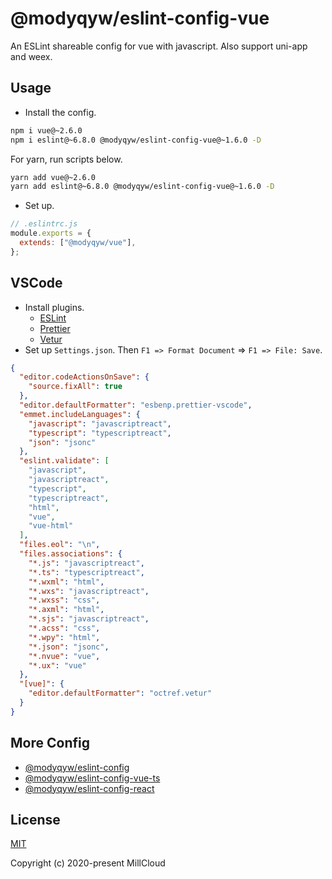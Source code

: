 # @modyqyw/eslint-config-vue

An ESLint shareable config for vue with javascript. Also support uni-app and weex.

## Usage

- Install the config.

```sh
npm i vue@~2.6.0
npm i eslint@~6.8.0 @modyqyw/eslint-config-vue@~1.6.0 -D
```

For yarn, run scripts below.

```sh
yarn add vue@~2.6.0
yarn add eslint@~6.8.0 @modyqyw/eslint-config-vue@~1.6.0 -D
```

- Set up.

```js
// .eslintrc.js
module.exports = {
  extends: ["@modyqyw/vue"],
};
```

## VSCode

- Install plugins.
  - [ESLint](https://marketplace.visualstudio.com/items?itemName=dbaeumer.vscode-eslint)
  - [Prettier](https://marketplace.visualstudio.com/items?itemName=esbenp.prettier-vscode)
  - [Vetur](https://marketplace.visualstudio.com/items?itemName=octref.vetur)
- Set up `Settings.json`. Then `F1 => Format Document` => `F1 => File: Save`.

```json
{
  "editor.codeActionsOnSave": {
    "source.fixAll": true
  },
  "editor.defaultFormatter": "esbenp.prettier-vscode",
  "emmet.includeLanguages": {
    "javascript": "javascriptreact",
    "typescript": "typescriptreact",
    "json": "jsonc"
  },
  "eslint.validate": [
    "javascript",
    "javascriptreact",
    "typescript",
    "typescriptreact",
    "html",
    "vue",
    "vue-html"
  ],
  "files.eol": "\n",
  "files.associations": {
    "*.js": "javascriptreact",
    "*.ts": "typescriptreact",
    "*.wxml": "html",
    "*.wxs": "javascriptreact",
    "*.wxss": "css",
    "*.axml": "html",
    "*.sjs": "javascriptreact",
    "*.acss": "css",
    "*.wpy": "html",
    "*.json": "jsonc",
    "*.nvue": "vue",
    "*.ux": "vue"
  },
  "[vue]": {
    "editor.defaultFormatter": "octref.vetur"
  }
}
```

## More Config

- [@modyqyw/eslint-config](https://github.com/MillCloud/eslint-config)
- [@modyqyw/eslint-config-vue-ts](https://github.com/MillCloud/eslint-config-vue-ts)
- [@modyqyw/eslint-config-react](https://github.com/MillCloud/eslint-config-react)

## License

[MIT](./LICENSE)

Copyright (c) 2020-present MillCloud
